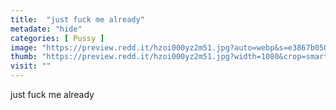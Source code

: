 ```yaml
---
title:  "just fuck me already"
metadate: "hide"
categories: [ Pussy ]
image: "https://preview.redd.it/hzoi000yz2m51.jpg?auto=webp&s=e3867b05023f9f888fb1fb5fe177bfdc747b3e70"
thumb: "https://preview.redd.it/hzoi000yz2m51.jpg?width=1080&crop=smart&auto=webp&s=04f28a39f44c74bad26765fc1e2ba12c7e8ea990"
visit: ""
---
```

just fuck me already
